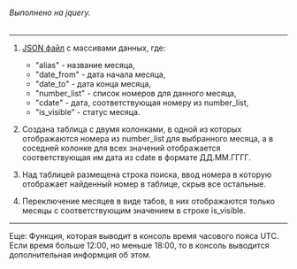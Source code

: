 

###### Выполнено на jquery.

------------


1. [JSON файл](https://github.com/potatbut/json-server "JSON файл") с массивами данных, где:
	- "alias" - название месяца,
	- "date_from" - дата начала месяца,
	- "date_to" - дата конца месяца,
	- "number_list" - список номеров для данного месяца,
	- "cdate" - дата, соответствующая номеру из number_list,
	- "is_visible" - статус месяца.

2. Создана таблица с двумя колонками, в одной из которых отображаются номера из number_list для выбранного месяца, а в соседней колонке для всех значений отображается соответствующая им дата из cdate в формате ДД.ММ.ГГГГ.

3. Над таблицей размещена строка поиска, ввод номера в которую отображает найденный номер в таблице, скрыв все остальные.

4. Переключение месяцев в виде табов, в них отображаются только месяцы с соответствующим значением в строке is_visible. 


------------
Еще: 
Функция, которая выводит в консоль время часового пояса UTC. Если время больше 12:00, но меньше 18:00, то в консоль выводится дополнительная информция об этом.